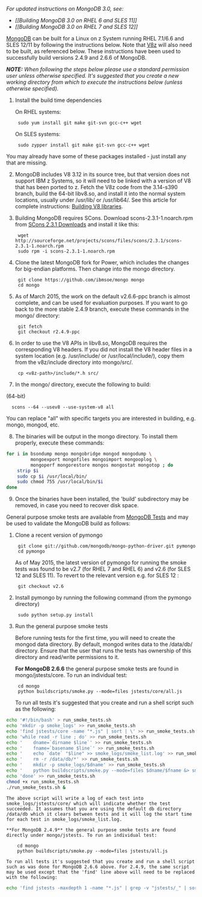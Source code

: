 _For updated instructions on MongoDB 3.0, see:_

- _[[Building MongoDB 3.0 on RHEL 6 and SLES 11]]_
- _[[Building MongoDB 3.0 on RHEL 7 and SLES 12]]_

[MongoDB](http://mongodb.org/) can be built for a Linux on z System running RHEL 7.1/6.6 and SLES 12/11 by following the instructions below.
Note that [V8z](https://github.com/andrewlow/v8z/) will also need to be built, as referenced below.
These instructions have been used to successfully build versions 2.4.9 and 2.6.6 of MongoDB.

_**NOTE:** When following the steps below please use a standard permission user unless otherwise specified. It's suggested that you create a new working directory from which to execute the instructions below (unless otherwise specified)._


1. Install the build time dependencies

    On RHEL systems:

        sudo yum install git make git-svn gcc-c++ wget

    On SLES systems:

        sudo zypper install git make git-svn gcc-c++ wget

  You may already have some of these packages installed - just install any that are missing.
  
2. MongoDB includes V8 3.12 in its source tree, but that version does not support IBM z Systems, so it will need to be linked with a version of V8 that has been ported to z. Fetch the V8z code from the 3.14-s390 branch, build the 64-bit libv8.so, and install it into the normal system locations, usually under /usr/lib/ or /usr/lib64/. See this article for complete instructions: [Building V8 libraries](https://github.com/linux-on-ibm-z/docs/wiki/Building-V8-libraries).

3. Building MongoDB requires SCons. Download scons-2.3.1-1.noarch.rpm from [SCons 2.3.1 Downloads](http://sourceforge.net/projects/scons/files/scons/2.3.1) and install it like this:

        wget http://sourceforge.net/projects/scons/files/scons/2.3.1/scons-2.3.1-1.noarch.rpm
        sudo rpm -i scons-2.3.1-1.noarch.rpm

4. Clone the latest MongoDB fork for Power, which includes the changes for big-endian platforms.  Then change into the mongo directory.

        git clone https://github.com/ibmsoe/mongo mongo
        cd mongo

5. As of March 2015, the work on the default v2.6.6-ppc branch is almost complete, and can be used for evaluation purposes. If you want to go back to the more stable 2.4.9 branch, execute these commands in the mongo/ directory:

        git fetch
        git checkout r2.4.9-ppc

6. In order to use the V8 APIs in libv8.so, MongoDB requires the corresponding V8 headers. If you did not install the V8 header files in a system location (e.g. /usr/include/ or /usr/local/include/), copy them from the v8z/include directory into mongo/src/.

        cp <v8z-path>/include/*.h src/

7. In the mongo/ directory, execute the following to build:

  (64-bit)

      scons --64 --usev8 --use-system-v8 all

  You can replace "all" with specific targets you are interested in building, e.g. mongo, mongod, etc.

8. The binaries will be output in the mongo directory. To install them properly, execute these commands:

  ```bash
  for i in bsondump mongo mongobridge mongod mongodump \
           mongoexport mongofiles mongoimport mongooplog \
           mongoperf mongorestore mongos mongostat mongotop ; do
      strip $i
      sudo cp $i /usr/local/bin/
      sudo chmod 755 /usr/local/bin/$i
  done
  ```

9. Once the binaries have been installed, the 'build' subdirectory may be removed, in case you need to recover disk space.


General purpose smoke tests are available from [MongoDB Tests](http://www.mongodb.org/about/contributors/tutorial/test-the-mongodb-server/) and may be used to validate the MongoDB build as follows:

1. Clone a recent version of pymongo

        git clone git://github.com/mongodb/mongo-python-driver.git pymongo
        cd pymongo

    As of May 2015, the latest version of pymongo for running the smoke tests was found to be v2.7 (for RHEL 7 and RHEL 6) and v2.6 (for SLES 12 and SLES 11). To revert to the relevant version e.g. for SLES 12 :
    
        git checkout v2.6

2. Install pymongo by running the following command (from the pymongo directory)

        sudo python setup.py install

3. Run the general purpose smoke tests

    Before running tests for the first time, you will need to create the mongod data directory. By default, mongod writes data to the /data/db/ directory.  Ensure that the user that runs the tests has ownership of this directory and read/write permissions to it.

    **For MongoDB 2.6.6** the general purpose smoke tests are found in mongo/jstests/core. To run an individual test:

        cd mongo
        python buildscripts/smoke.py --mode=files jstests/core/all.js

    To run all tests it's suggested that you create and run a shell script such as the following:

  ```bash
  echo '#!/bin/bash' > run_smoke_tests.sh
  echo 'mkdir -p smoke_logs' >> run_smoke_tests.sh
  echo 'find jstests/core -name "*.js" | sort | \' >> run_smoke_tests.sh
  echo 'while read -r line ; do' >> run_smoke_tests.sh
  echo '    dname=`dirname $line`' >> run_smoke_tests.sh
  echo '    fname=`basename $line`' >> run_smoke_tests.sh
  echo '    echo `date` "$line" >> smoke_logs/smoke_list.log' >> run_smoke_tests.sh
  echo '    rm -r /data/db/*' >> run_smoke_tests.sh
  echo '    mkdir -p smoke_logs/$dname' >> run_smoke_tests.sh
  echo '    python buildscripts/smoke.py --mode=files $dname/$fname &> smoke_logs/$dname/$fname.log' >> run_smoke_tests.sh
  echo 'done' >> run_smoke_tests.sh
  chmod +x run_smoke_tests.sh
  ./run_smoke_tests.sh &
  ```

    The above script will write a log of each test into smoke_logs/jstests/core/ which will indicate whether the test succeeded. It assumes that you are using the default db directory /data/db which it clears between tests and it will log the start time for each test in smoke_logs/smoke_list.log.

    **For MongoDB 2.4.9** the general purpose smoke tests are found directly under mongo/jstests. To run an individual test:

        cd mongo
        python buildscripts/smoke.py --mode=files jstests/all.js

    To run all tests it's suggested that you create and run a shell script such as was done for MongoDB 2.6.6 above. For 2.4.9, the same script may be used except that the 'find' line above will need to be replaced with the following:
    
  ```bash
  echo 'find jstests -maxdepth 1 -name "*.js" | grep -v "jstests/_" | sort | \' >> run_smoke_tests.sh
  ```